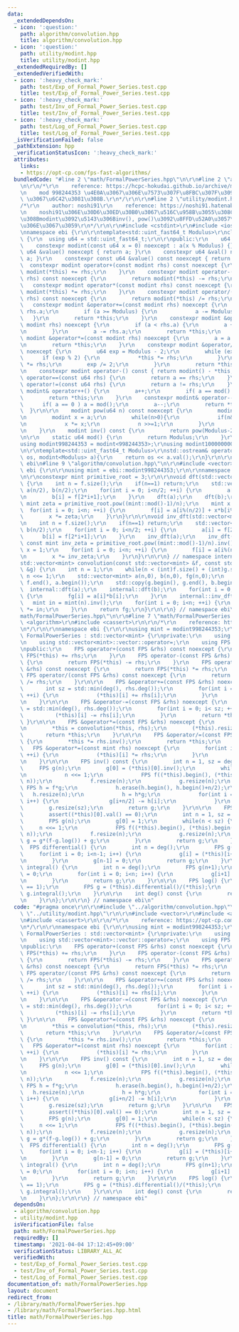 ```yaml
---
data:
  _extendedDependsOn:
  - icon: ':question:'
    path: algorithm/convolution.hpp
    title: algorithm/convolution.hpp
  - icon: ':question:'
    path: utility/modint.hpp
    title: utility/modint.hpp
  _extendedRequiredBy: []
  _extendedVerifiedWith:
  - icon: ':heavy_check_mark:'
    path: test/Exp_of_Formal_Power_Series.test.cpp
    title: test/Exp_of_Formal_Power_Series.test.cpp
  - icon: ':heavy_check_mark:'
    path: test/Inv_of_Formal_Power_Series.test.cpp
    title: test/Inv_of_Formal_Power_Series.test.cpp
  - icon: ':heavy_check_mark:'
    path: test/Log_of_Formal_Power_Series.test.cpp
    title: test/Log_of_Formal_Power_Series.test.cpp
  _isVerificationFailed: false
  _pathExtension: hpp
  _verificationStatusIcon: ':heavy_check_mark:'
  attributes:
    links:
    - https://opt-cp.com/fps-fast-algorithms/
  bundledCode: "#line 2 \"math/FormalPowerSeries.hpp\"\n\r\n#line 2 \"algorithm/convolution.hpp\"\
    \n\r\n/*\r\n    reference: https://hcpc-hokudai.github.io/archive/math_fft_002.pdf\r\
    \n    mod 998244353 \u4E0A\u3067\u306E\u7573\u307F\u8FBC\u307F\u3092 O(N log N)\
    \ \u3067\u6C42\u3081\u308B.\r\n*/\r\n\r\n#line 2 \"utility/modint.hpp\"\n\r\n\
    /*\r\n    author: noshi91\r\n    reference: https://noshi91.hatenablog.com/entry/2019/03/31/174006\r\
    \n    noshi91\u306E\u30D6\u30ED\u30B0\u3067\u516C\u958B\u3055\u308C\u3066\u3044\
    \u308Bmodint\u3092\u5143\u306Binv(), pow()\u3092\u8FFD\u52A0\u3057\u305F\u3082\
    \u306E\u3067\u3059\r\n*/\r\n\r\n#include <cstdint>\r\n#include <iostream>\r\n\r\
    \nnamespace ebi {\r\n\r\ntemplate<std::uint_fast64_t Modulus>\r\nclass modint\
    \ {\r\n  using u64 = std::uint_fast64_t;\r\n\r\npublic:\r\n    u64 a;\r\n\r\n\
    \    constexpr modint(const u64 x = 0) noexcept : a(x % Modulus) {}\r\n    constexpr\
    \ u64 &value() noexcept { return a; }\r\n    constexpr u64 &val() noexcept { return\
    \ a; }\r\n    constexpr const u64 &value() const noexcept { return a; }\r\n  \
    \  constexpr modint operator+(const modint rhs) const noexcept {\r\n        return\
    \ modint(*this) += rhs;\r\n    }\r\n    constexpr modint operator-(const modint\
    \ rhs) const noexcept {\r\n        return modint(*this) -= rhs;\r\n    }\r\n \
    \   constexpr modint operator*(const modint rhs) const noexcept {\r\n        return\
    \ modint(*this) *= rhs;\r\n    }\r\n    constexpr modint operator/(const modint\
    \ rhs) const noexcept {\r\n        return modint(*this) /= rhs;\r\n    }\r\n \
    \   constexpr modint &operator+=(const modint rhs) noexcept {\r\n        a +=\
    \ rhs.a;\r\n        if (a >= Modulus) {\r\n            a -= Modulus;\r\n     \
    \   }\r\n        return *this;\r\n    }\r\n    constexpr modint &operator-=(const\
    \ modint rhs) noexcept {\r\n        if (a < rhs.a) {\r\n        a += Modulus;\r\
    \n        }\r\n        a -= rhs.a;\r\n        return *this;\r\n    }\r\n    constexpr\
    \ modint &operator*=(const modint rhs) noexcept {\r\n        a = a * rhs.a % Modulus;\r\
    \n        return *this;\r\n    }\r\n    constexpr modint &operator/=(modint rhs)\
    \ noexcept {\r\n        u64 exp = Modulus - 2;\r\n        while (exp) {\r\n  \
    \      if (exp % 2) {\r\n            *this *= rhs;\r\n        }\r\n        rhs\
    \ *= rhs;\r\n        exp /= 2;\r\n        }\r\n        return *this;\r\n    }\r\
    \n    constexpr modint operator-() const { return modint() - *this; }\r\n    bool\
    \ operator==(const u64 rhs) {\r\n        return a == rhs;\r\n    }\r\n    bool\
    \ operator!=(const u64 rhs) {\r\n        return a != rhs;\r\n    }\r\n    constexpr\
    \ modint& operator++() {\r\n        a++;\r\n        if( a == mod() ) a = 0;\r\n\
    \        return *this;\r\n    }\r\n    constexpr modint& operator--() {\r\n  \
    \      if( a == 0 ) a = mod();\r\n        a--;\r\n        return *this;\r\n  \
    \  }\r\n\r\n    modint pow(u64 n) const noexcept {\r\n        modint res = 1;\r\
    \n        modint x = a;\r\n        while(n>0){\r\n            if(n&1) res *= x;\r\
    \n            x *= x;\r\n            n >>=1;\r\n        }\r\n        return res;\r\
    \n    }\r\n    modint inv() const {\r\n        return pow(Modulus-2);\r\n    }\r\
    \n\r\n    static u64 mod() {\r\n        return Modulus;\r\n    }\r\n};\r\n\r\n\
    using modint998244353 = modint<998244353>;\r\nusing modint1000000007 = modint<1000000007>;\r\
    \n\r\ntemplate<std::uint_fast64_t Modulus>\r\nstd::ostream& operator<<(std::ostream&\
    \ os, modint<Modulus> a){\r\n    return os << a.val();\r\n}\r\n\r\n} // namespace\
    \ ebi\n#line 9 \"algorithm/convolution.hpp\"\n\r\n#include <vector>\r\n\r\nnamespace\
    \ ebi {\r\n\r\nusing mint = ebi::modint998244353;\r\n\r\nnamespace internal {\r\
    \n\r\nconstexpr mint primitive_root = 3;\r\n\r\nvoid dft(std::vector<mint> &f)\
    \ {\r\n    int n = f.size();\r\n    if(n==1) return;\r\n    std::vector<mint>\
    \ a(n/2), b(n/2);\r\n    for(int i = 0; i<n/2; ++i) {\r\n        a[i] = f[2*i];\r\
    \n        b[i] = f[2*i+1];\r\n    }\r\n    dft(a);\r\n    dft(b);\r\n    const\
    \ mint zeta = primitive_root.pow((mint::mod()-1)/n);\r\n    mint x = 1;\r\n  \
    \  for(int i = 0; i<n; ++i) {\r\n        f[i] = a[i%(n/2)] + x*b[i%(n/2)];\r\n\
    \        x *= zeta;\r\n    }\r\n}\r\n\r\nvoid inv_dft(std::vector<mint> &f) {\r\
    \n    int n = f.size();\r\n    if(n==1) return;\r\n    std::vector<mint> a(n/2),\
    \ b(n/2);\r\n    for(int i = 0; i<n/2; ++i) {\r\n        a[i] = f[2*i];\r\n  \
    \      b[i] = f[2*i+1];\r\n    }\r\n    inv_dft(a);\r\n    inv_dft(b);\r\n   \
    \ const mint inv_zeta = primitive_root.pow((mint::mod()-1)/n).inv();\r\n    mint\
    \ x = 1;\r\n    for(int i = 0; i<n; ++i) {\r\n        f[i] = a[i%(n/2)] + x*b[i%(n/2)];\r\
    \n        x *= inv_zeta;\r\n    }\r\n}\r\n\r\n} // namespace internal\r\n\r\n\
    std::vector<mint> convolution(const std::vector<mint> &f, const std::vector<mint>\
    \ &g) {\r\n    int n = 1;\r\n    while(n < (int)f.size() + (int)g.size() - 1)\
    \ n <<= 1;\r\n    std::vector<mint> a(n,0), b(n,0), fg(n,0);\r\n    std::copy(f.begin(),\
    \ f.end(), a.begin());\r\n    std::copy(g.begin(), g.end(), b.begin());\r\n  \
    \  internal::dft(a);\r\n    internal::dft(b);\r\n    for(int i = 0; i<n; ++i)\
    \ {\r\n        fg[i] = a[i]*b[i];\r\n    }\r\n    internal::inv_dft(fg);\r\n \
    \   mint in = mint(n).inv();\r\n    for(int i = 0; i<n; ++i) {\r\n        fg[i]\
    \ *= in;\r\n    }\r\n    return fg;\r\n}\r\n\r\n} // namespace ebi\n#line 5 \"\
    math/FormalPowerSeries.hpp\"\n\r\n#line 7 \"math/FormalPowerSeries.hpp\"\n#include\
    \ <algorithm>\r\n#include <cassert>\r\n\r\n/*\r\n    reference: https://opt-cp.com/fps-fast-algorithms/\r\
    \n*/\r\n\r\nnamespace ebi {\r\n\r\nusing mint = modint998244353;\r\n\r\nstruct\
    \ FormalPowerSeries : std::vector<mint> {\r\nprivate:\r\n    using std::vector<mint>::vector;\r\
    \n    using std::vector<mint>::vector::operator=;\r\n    using FPS = FormalPowerSeries;\r\
    \npublic:\r\n    FPS operator+(const FPS &rhs) const noexcept {\r\n        return\
    \ FPS(*this) += rhs;\r\n    }\r\n    FPS operator-(const FPS &rhs) const noexcept\
    \ {\r\n        return FPS(*this) -= rhs;\r\n    }\r\n    FPS operator*(const FPS\
    \ &rhs) const noexcept {\r\n        return FPS(*this) *= rhs;\r\n    }\r\n   \
    \ FPS operator/(const FPS &rhs) const noexcept {\r\n        return FPS(*this)\
    \ /= rhs;\r\n    }\r\n\r\n    FPS &operator+=(const FPS &rhs) noexcept {\r\n \
    \       int sz = std::min(deg(), rhs.deg());\r\n        for(int i = 0; i< sz;\
    \ ++i) {\r\n            (*this)[i] += rhs[i];\r\n        }\r\n        return *this;\r\
    \n    }\r\n\r\n    FPS &operator-=(const FPS &rhs) noexcept {\r\n        int sz\
    \ = std::min(deg(), rhs.deg());\r\n        for(int i = 0; i< sz; ++i) {\r\n  \
    \          (*this)[i] -= rhs[i];\r\n        }\r\n        return *this;\r\n   \
    \ }\r\n\r\n    FPS &operator*=(const FPS &rhs) noexcept {\r\n        int n = deg();\r\
    \n        *this = convolution(*this, rhs);\r\n        (*this).resize(n);\r\n \
    \       return *this;\r\n    }\r\n\r\n    FPS &operator/=(const FPS &rhs) noexcept\
    \ {\r\n        *this *= rhs.inv();\r\n        return *this;\r\n    }\r\n\r\n \
    \   FPS &operator*=(const mint rhs) noexcept {\r\n        for(int i = 0; i<deg();\
    \ ++i) {\r\n            (*this)[i] *= rhs;\r\n        }\r\n        return *this;\r\
    \n    }\r\n\r\n    FPS inv() const {\r\n        int n = 1, sz = deg();\r\n   \
    \     FPS g(n);\r\n        g[0] = (*this)[0].inv();\r\n        while(n < sz) {\r\
    \n            n <<= 1;\r\n            FPS f((*this).begin(), (*this).begin()+std::min(sz,\
    \ n));\r\n            f.resize(n);\r\n            g.resize(n);\r\n           \
    \ FPS h = f*g;\r\n            h.erase(h.begin(), h.begin()+n/2);\r\n         \
    \   h.resize(n);\r\n            h = h*g;\r\n            for(int i = 0; i<n/2;\
    \ i++) {\r\n                g[i+n/2] -= h[i];\r\n            }\r\n        }\r\n\
    \        g.resize(sz);\r\n        return g;\r\n    }\r\n\r\n    FPS exp() {\r\n\
    \        assert((*this)[0].val() == 0);\r\n        int n = 1, sz = deg();\r\n\
    \        FPS g(n);\r\n        g[0] = 1;\r\n        while(n < sz) {\r\n       \
    \     n <<= 1;\r\n            FPS f((*this).begin(), (*this).begin()+std::min(sz,\
    \ n));\r\n            f.resize(n);\r\n            g.resize(n);\r\n           \
    \ g = g*(f-g.log()) + g;\r\n        }\r\n        return g;\r\n    }\r\n\r\n  \
    \  FPS differential() {\r\n        int n = deg();\r\n        FPS g(n);\r\n   \
    \     for(int i = 0; i<n-1; i++) {\r\n            g[i] = (*this)[i+1]*(i+1);\r\
    \n        }\r\n        g[n-1] = 0;\r\n        return g;\r\n    }\r\n\r\n    FPS\
    \ integral() {\r\n        int n = deg();\r\n        FPS g(n+1);\r\n        g[0]\
    \ = 0;\r\n        for(int i = 0; i<n; i++) {\r\n            g[i+1] = (*this)[i]/(mint(i+1));\r\
    \n        }\r\n        return g;\r\n    }\r\n\r\n    FPS log() {\r\n        assert((*this)[0].val()\
    \ == 1);\r\n        FPS g = (*this).differential()/(*this);\r\n        return\
    \ g.integral();\r\n    }\r\n\r\n    int deg() const {\r\n        return (*this).size();\r\
    \n    }\r\n};\r\n\r\n} // namespace ebi\n"
  code: "#pragma once\r\n\r\n#include \"../algorithm/convolution.hpp\"\r\n#include\
    \ \"../utility/modint.hpp\"\r\n\r\n#include <vector>\r\n#include <algorithm>\r\
    \n#include <cassert>\r\n\r\n/*\r\n    reference: https://opt-cp.com/fps-fast-algorithms/\r\
    \n*/\r\n\r\nnamespace ebi {\r\n\r\nusing mint = modint998244353;\r\n\r\nstruct\
    \ FormalPowerSeries : std::vector<mint> {\r\nprivate:\r\n    using std::vector<mint>::vector;\r\
    \n    using std::vector<mint>::vector::operator=;\r\n    using FPS = FormalPowerSeries;\r\
    \npublic:\r\n    FPS operator+(const FPS &rhs) const noexcept {\r\n        return\
    \ FPS(*this) += rhs;\r\n    }\r\n    FPS operator-(const FPS &rhs) const noexcept\
    \ {\r\n        return FPS(*this) -= rhs;\r\n    }\r\n    FPS operator*(const FPS\
    \ &rhs) const noexcept {\r\n        return FPS(*this) *= rhs;\r\n    }\r\n   \
    \ FPS operator/(const FPS &rhs) const noexcept {\r\n        return FPS(*this)\
    \ /= rhs;\r\n    }\r\n\r\n    FPS &operator+=(const FPS &rhs) noexcept {\r\n \
    \       int sz = std::min(deg(), rhs.deg());\r\n        for(int i = 0; i< sz;\
    \ ++i) {\r\n            (*this)[i] += rhs[i];\r\n        }\r\n        return *this;\r\
    \n    }\r\n\r\n    FPS &operator-=(const FPS &rhs) noexcept {\r\n        int sz\
    \ = std::min(deg(), rhs.deg());\r\n        for(int i = 0; i< sz; ++i) {\r\n  \
    \          (*this)[i] -= rhs[i];\r\n        }\r\n        return *this;\r\n   \
    \ }\r\n\r\n    FPS &operator*=(const FPS &rhs) noexcept {\r\n        int n = deg();\r\
    \n        *this = convolution(*this, rhs);\r\n        (*this).resize(n);\r\n \
    \       return *this;\r\n    }\r\n\r\n    FPS &operator/=(const FPS &rhs) noexcept\
    \ {\r\n        *this *= rhs.inv();\r\n        return *this;\r\n    }\r\n\r\n \
    \   FPS &operator*=(const mint rhs) noexcept {\r\n        for(int i = 0; i<deg();\
    \ ++i) {\r\n            (*this)[i] *= rhs;\r\n        }\r\n        return *this;\r\
    \n    }\r\n\r\n    FPS inv() const {\r\n        int n = 1, sz = deg();\r\n   \
    \     FPS g(n);\r\n        g[0] = (*this)[0].inv();\r\n        while(n < sz) {\r\
    \n            n <<= 1;\r\n            FPS f((*this).begin(), (*this).begin()+std::min(sz,\
    \ n));\r\n            f.resize(n);\r\n            g.resize(n);\r\n           \
    \ FPS h = f*g;\r\n            h.erase(h.begin(), h.begin()+n/2);\r\n         \
    \   h.resize(n);\r\n            h = h*g;\r\n            for(int i = 0; i<n/2;\
    \ i++) {\r\n                g[i+n/2] -= h[i];\r\n            }\r\n        }\r\n\
    \        g.resize(sz);\r\n        return g;\r\n    }\r\n\r\n    FPS exp() {\r\n\
    \        assert((*this)[0].val() == 0);\r\n        int n = 1, sz = deg();\r\n\
    \        FPS g(n);\r\n        g[0] = 1;\r\n        while(n < sz) {\r\n       \
    \     n <<= 1;\r\n            FPS f((*this).begin(), (*this).begin()+std::min(sz,\
    \ n));\r\n            f.resize(n);\r\n            g.resize(n);\r\n           \
    \ g = g*(f-g.log()) + g;\r\n        }\r\n        return g;\r\n    }\r\n\r\n  \
    \  FPS differential() {\r\n        int n = deg();\r\n        FPS g(n);\r\n   \
    \     for(int i = 0; i<n-1; i++) {\r\n            g[i] = (*this)[i+1]*(i+1);\r\
    \n        }\r\n        g[n-1] = 0;\r\n        return g;\r\n    }\r\n\r\n    FPS\
    \ integral() {\r\n        int n = deg();\r\n        FPS g(n+1);\r\n        g[0]\
    \ = 0;\r\n        for(int i = 0; i<n; i++) {\r\n            g[i+1] = (*this)[i]/(mint(i+1));\r\
    \n        }\r\n        return g;\r\n    }\r\n\r\n    FPS log() {\r\n        assert((*this)[0].val()\
    \ == 1);\r\n        FPS g = (*this).differential()/(*this);\r\n        return\
    \ g.integral();\r\n    }\r\n\r\n    int deg() const {\r\n        return (*this).size();\r\
    \n    }\r\n};\r\n\r\n} // namespace ebi"
  dependsOn:
  - algorithm/convolution.hpp
  - utility/modint.hpp
  isVerificationFile: false
  path: math/FormalPowerSeries.hpp
  requiredBy: []
  timestamp: '2021-04-04 17:12:45+09:00'
  verificationStatus: LIBRARY_ALL_AC
  verifiedWith:
  - test/Exp_of_Formal_Power_Series.test.cpp
  - test/Inv_of_Formal_Power_Series.test.cpp
  - test/Log_of_Formal_Power_Series.test.cpp
documentation_of: math/FormalPowerSeries.hpp
layout: document
redirect_from:
- /library/math/FormalPowerSeries.hpp
- /library/math/FormalPowerSeries.hpp.html
title: math/FormalPowerSeries.hpp
---
```

